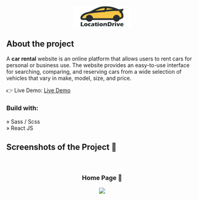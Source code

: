 <div align='center'><img style="width:30%" src='https://github.com/Planducteur/locationdrive/blob/master/src/images/logo/logo.png?raw=true'/></div>

<h2>About the project</h2>

  <p>A <b>car rental</b> website is an online platform that allows users to rent cars for personal or business use. The website provides an easy-to-use interface for searching, comparing, and reserving cars from a wide selection of vehicles that vary in make, model, size, and price.</p>

👉 Live Demo: <a href='https://locationdrive.vercel.app/'>Live Demo</a>

<h3>Build with:</h3>

» Sass / Scss <br>
» React JS

<h2>Screenshots of the Project 📸</h2>
<br>
<h3 align='center'>Home Page 🏡</h3>

<div align='center'>
<img src='https://github.com/Planducteur/locationdrive/assets/56276570/7e3d63d5-1fc9-4d5d-891b-008ada00a04e'/>


</div>

